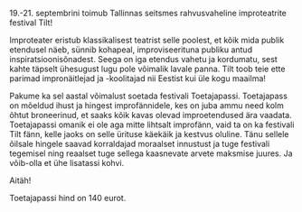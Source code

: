 19.-21. septembrini toimub Tallinnas seitsmes rahvusvaheline improteatrite festival Tilt!

Improteater eristub klassikalisest teatrist selle poolest, et kõik mida publik etendusel näeb, sünnib kohapeal, improviseerituna publiku antud inspiratsioonisõnadest. Seega on iga etendus vahetu ja kordumatu, sest kahte täpselt ühesugust lugu pole võimalik lavale panna. Tilt toob teie ette parimad impronäitlejad ja -koolitajad nii Eestist kui üle kogu maailma!

Pakume ka sel aastal võimalust soetada festivali Toetajapassi. Toetajapass on mõeldud ihust ja hingest improfännidele, kes on juba ammu need kolm õhtut broneerinud, et saaks kõik kavas olevad improetendused ära vaadata. Toetajapassi omanik ei ole aga mitte lihtsalt improfänn, vaid ta on ka festivali Tilt fänn, kelle jaoks on selle ürituse käekäik ja kestvus oluline. Tänu sellele õilsale hingele saavad korraldajad moraalset innustust ja tuge festivali tegemisel ning reaalset tuge sellega kaasnevate arvete maksmise juures. Ja võib-olla et ühe lisatassi kohvi.

Aitäh!

Toetajapassi hind on 140 eurot.
